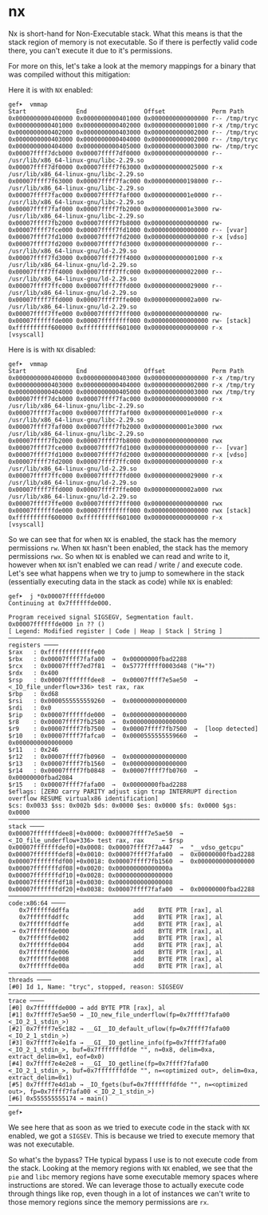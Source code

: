 # nx

Nx is short-hand for Non-Executable stack. What this means is that the stack region of memory is not executable. So if there is perfectly valid code there, you can't execute it due to it's permissions.

For more on this, let's take a look at the memory mappings for a binary that was compiled without this mitigation:

Here it is with `NX` enabled:

```
gef➤  vmmap
Start              End                Offset             Perm Path
0x0000000000400000 0x0000000000401000 0x0000000000000000 r-- /tmp/tryc
0x0000000000401000 0x0000000000402000 0x0000000000001000 r-x /tmp/tryc
0x0000000000402000 0x0000000000403000 0x0000000000002000 r-- /tmp/tryc
0x0000000000403000 0x0000000000404000 0x0000000000002000 r-- /tmp/tryc
0x0000000000404000 0x0000000000405000 0x0000000000003000 rw- /tmp/tryc
0x00007ffff7dcb000 0x00007ffff7df0000 0x0000000000000000 r-- /usr/lib/x86_64-linux-gnu/libc-2.29.so
0x00007ffff7df0000 0x00007ffff7f63000 0x0000000000025000 r-x /usr/lib/x86_64-linux-gnu/libc-2.29.so
0x00007ffff7f63000 0x00007ffff7fac000 0x0000000000198000 r-- /usr/lib/x86_64-linux-gnu/libc-2.29.so
0x00007ffff7fac000 0x00007ffff7faf000 0x00000000001e0000 r-- /usr/lib/x86_64-linux-gnu/libc-2.29.so
0x00007ffff7faf000 0x00007ffff7fb2000 0x00000000001e3000 rw- /usr/lib/x86_64-linux-gnu/libc-2.29.so
0x00007ffff7fb2000 0x00007ffff7fb8000 0x0000000000000000 rw-
0x00007ffff7fce000 0x00007ffff7fd1000 0x0000000000000000 r-- [vvar]
0x00007ffff7fd1000 0x00007ffff7fd2000 0x0000000000000000 r-x [vdso]
0x00007ffff7fd2000 0x00007ffff7fd3000 0x0000000000000000 r-- /usr/lib/x86_64-linux-gnu/ld-2.29.so
0x00007ffff7fd3000 0x00007ffff7ff4000 0x0000000000001000 r-x /usr/lib/x86_64-linux-gnu/ld-2.29.so
0x00007ffff7ff4000 0x00007ffff7ffc000 0x0000000000022000 r-- /usr/lib/x86_64-linux-gnu/ld-2.29.so
0x00007ffff7ffc000 0x00007ffff7ffd000 0x0000000000029000 r-- /usr/lib/x86_64-linux-gnu/ld-2.29.so
0x00007ffff7ffd000 0x00007ffff7ffe000 0x000000000002a000 rw- /usr/lib/x86_64-linux-gnu/ld-2.29.so
0x00007ffff7ffe000 0x00007ffff7fff000 0x0000000000000000 rw-
0x00007ffffffde000 0x00007ffffffff000 0x0000000000000000 rw- [stack]
0xffffffffff600000 0xffffffffff601000 0x0000000000000000 r-x [vsyscall]
```

Here is is with `NX` disabled:

```
gef➤  vmmap
Start              End                Offset             Perm Path
0x0000000000400000 0x0000000000403000 0x0000000000000000 r-x /tmp/try
0x0000000000403000 0x0000000000404000 0x0000000000002000 r-x /tmp/try
0x0000000000404000 0x0000000000405000 0x0000000000003000 rwx /tmp/try
0x00007ffff7dcb000 0x00007ffff7fac000 0x0000000000000000 r-x /usr/lib/x86_64-linux-gnu/libc-2.29.so
0x00007ffff7fac000 0x00007ffff7faf000 0x00000000001e0000 r-x /usr/lib/x86_64-linux-gnu/libc-2.29.so
0x00007ffff7faf000 0x00007ffff7fb2000 0x00000000001e3000 rwx /usr/lib/x86_64-linux-gnu/libc-2.29.so
0x00007ffff7fb2000 0x00007ffff7fb8000 0x0000000000000000 rwx
0x00007ffff7fce000 0x00007ffff7fd1000 0x0000000000000000 r-- [vvar]
0x00007ffff7fd1000 0x00007ffff7fd2000 0x0000000000000000 r-x [vdso]
0x00007ffff7fd2000 0x00007ffff7ffc000 0x0000000000000000 r-x /usr/lib/x86_64-linux-gnu/ld-2.29.so
0x00007ffff7ffc000 0x00007ffff7ffd000 0x0000000000029000 r-x /usr/lib/x86_64-linux-gnu/ld-2.29.so
0x00007ffff7ffd000 0x00007ffff7ffe000 0x000000000002a000 rwx /usr/lib/x86_64-linux-gnu/ld-2.29.so
0x00007ffff7ffe000 0x00007ffff7fff000 0x0000000000000000 rwx
0x00007ffffffde000 0x00007ffffffff000 0x0000000000000000 rwx [stack]
0xffffffffff600000 0xffffffffff601000 0x0000000000000000 r-x [vsyscall]
```

So we can see that for when `NX` is enabled, the stack has the memory permissions `rw`. When `NX` hasn't been enabled, the stack has the memory permissions `rwx`. So when `NX` is enabled we can read and write to it, however when `NX` isn't enabled we can read / write / and execute code. Let's see what happens when we try to jump to somewhere in the stack (essentially executing data in the stack as code) while `NX` is enabled:

```
gef➤  j *0x00007ffffffde000
Continuing at 0x7ffffffde000.

Program received signal SIGSEGV, Segmentation fault.
0x00007ffffffde000 in ?? ()
[ Legend: Modified register | Code | Heap | Stack | String ]
────────────────────────────────────────────────────────────────────────────────────── registers ────
$rax   : 0xfffffffffffffe00
$rbx   : 0x00007ffff7fafa00  →  0x00000000fbad2288
$rcx   : 0x00007ffff7ed7f81  →  0x5777fffff0003d48 ("H="?)
$rdx   : 0x400             
$rsp   : 0x00007fffffffdee8  →  0x00007ffff7e5ae50  →  <_IO_file_underflow+336> test rax, rax
$rbp   : 0xd68             
$rsi   : 0x0000555555559260  →  0x0000000000000000
$rdi   : 0x0               
$rip   : 0x00007ffffffde000  →  0x0000000000000000
$r8    : 0x00007ffff7fb2580  →  0x0000000000000000
$r9    : 0x00007ffff7fb7500  →  0x00007ffff7fb7500  →  [loop detected]
$r10   : 0x00007ffff7fafca0  →  0x0000555555559660  →  0x0000000000000000
$r11   : 0x246             
$r12   : 0x00007ffff7fb0960  →  0x0000000000000000
$r13   : 0x00007ffff7fb1560  →  0x0000000000000000
$r14   : 0x00007ffff7fb0848  →  0x00007ffff7fb0760  →  0x00000000fbad2084
$r15   : 0x00007ffff7fafa00  →  0x00000000fbad2288
$eflags: [ZERO carry PARITY adjust sign trap INTERRUPT direction overflow RESUME virtualx86 identification]
$cs: 0x0033 $ss: 0x002b $ds: 0x0000 $es: 0x0000 $fs: 0x0000 $gs: 0x0000
────────────────────────────────────────────────────────────────────────────────────────── stack ────
0x00007fffffffdee8│+0x0000: 0x00007ffff7e5ae50  →  <_IO_file_underflow+336> test rax, rax     ← $rsp
0x00007fffffffdef0│+0x0008: 0x00007ffff7f7a447  →  "__vdso_getcpu"
0x00007fffffffdef8│+0x0010: 0x00007ffff7fafa00  →  0x00000000fbad2288
0x00007fffffffdf00│+0x0018: 0x00007ffff7fb1560  →  0x0000000000000000
0x00007fffffffdf08│+0x0020: 0x000000000000000a
0x00007fffffffdf10│+0x0028: 0x0000000000000000
0x00007fffffffdf18│+0x0030: 0x0000000000000008
0x00007fffffffdf20│+0x0038: 0x00007ffff7fafa00  →  0x00000000fbad2288
──────────────────────────────────────────────────────────────────────────────────── code:x86:64 ────
   0x7ffffffddffa                  add    BYTE PTR [rax], al
   0x7ffffffddffc                  add    BYTE PTR [rax], al
   0x7ffffffddffe                  add    BYTE PTR [rax], al
 → 0x7ffffffde000                  add    BYTE PTR [rax], al
   0x7ffffffde002                  add    BYTE PTR [rax], al
   0x7ffffffde004                  add    BYTE PTR [rax], al
   0x7ffffffde006                  add    BYTE PTR [rax], al
   0x7ffffffde008                  add    BYTE PTR [rax], al
   0x7ffffffde00a                  add    BYTE PTR [rax], al
──────────────────────────────────────────────────────────────────────────────────────── threads ────
[#0] Id 1, Name: "tryc", stopped, reason: SIGSEGV
────────────────────────────────────────────────────────────────────────────────────────── trace ────
[#0] 0x7ffffffde000 → add BYTE PTR [rax], al
[#1] 0x7ffff7e5ae50 → _IO_new_file_underflow(fp=0x7ffff7fafa00 <_IO_2_1_stdin_>)
[#2] 0x7ffff7e5c182 → __GI__IO_default_uflow(fp=0x7ffff7fafa00 <_IO_2_1_stdin_>)
[#3] 0x7ffff7e4e1fa → __GI__IO_getline_info(fp=0x7ffff7fafa00 <_IO_2_1_stdin_>, buf=0x7fffffffdfde "", n=0x8, delim=0xa, extract_delim=0x1, eof=0x0)
[#4] 0x7ffff7e4e2e8 → __GI__IO_getline(fp=0x7ffff7fafa00 <_IO_2_1_stdin_>, buf=0x7fffffffdfde "", n=<optimized out>, delim=0xa, extract_delim=0x1)
[#5] 0x7ffff7e4d1ab → _IO_fgets(buf=0x7fffffffdfde "", n=<optimized out>, fp=0x7ffff7fafa00 <_IO_2_1_stdin_>)
[#6] 0x555555555174 → main()
─────────────────────────────────────────────────────────────────────────────────────────────────────
gef➤  
```

We see here that as soon as we tried to execute code in the stack with `NX` enabled, we got a `SIGSEV`. This is because we tried to execute memory that was not executable.

So what's the bypass? THe typical bypass I use is to not execute code from the stack. Looking at the memory regions with `NX` enabled, we see that the `pie` and `libc` memory regions have some executable memory spaces where instructions are stored. We can leverage those to actually execute code through things like rop, even though in a lot of instances we can't write to those memory regions since the memory permissions are `rx`.